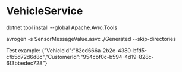 # VehicleService

dotnet tool install --global Apache.Avro.Tools

avrogen -s SensorMessageValue.asvc ./Generated --skip-directories

Test example:
{"VehicleId":"82ed666a-2b2e-4380-bfd5-cfb5d72d6d8c","CustomerId":"954cbf0c-b594-4d19-828c-6f3bbedec728"}